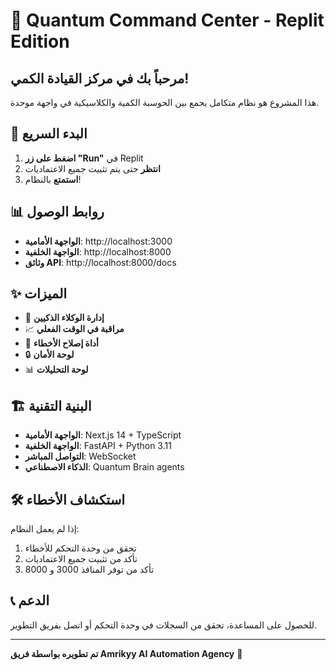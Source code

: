 # 🚀 Quantum Command Center - Replit Edition

## مرحباً بك في مركز القيادة الكمي!

هذا المشروع هو نظام متكامل يجمع بين الحوسبة الكمية والكلاسيكية في واجهة موحدة.

## 🎯 البدء السريع

1. **اضغط على زر "Run"** في Replit
2. **انتظر** حتى يتم تثبيت جميع الاعتماديات
3. **استمتع** بالنظام!

## 📊 روابط الوصول

- **الواجهة الأمامية**: http://localhost:3000
- **الواجهة الخلفية**: http://localhost:8000
- **وثائق API**: http://localhost:8000/docs

## ✨ الميزات

- 🤖 **إدارة الوكلاء الذكيين**
- 📈 **مراقبة في الوقت الفعلي**
- 🔧 **أداة إصلاح الأخطاء**
- 🔒 **لوحة الأمان**
- 📊 **لوحة التحليلات**

## 🏗️ البنية التقنية

- **الواجهة الأمامية**: Next.js 14 + TypeScript
- **الواجهة الخلفية**: FastAPI + Python 3.11
- **التواصل المباشر**: WebSocket
- **الذكاء الاصطناعي**: Quantum Brain agents

## 🛠️ استكشاف الأخطاء

إذا لم يعمل النظام:
1. تحقق من وحدة التحكم للأخطاء
2. تأكد من تثبيت جميع الاعتماديات
3. تأكد من توفر المنافذ 3000 و 8000

## 📞 الدعم

للحصول على المساعدة، تحقق من السجلات في وحدة التحكم أو اتصل بفريق التطوير.

---
**تم تطويره بواسطة فريق Amrikyy AI Automation Agency** 🎉

